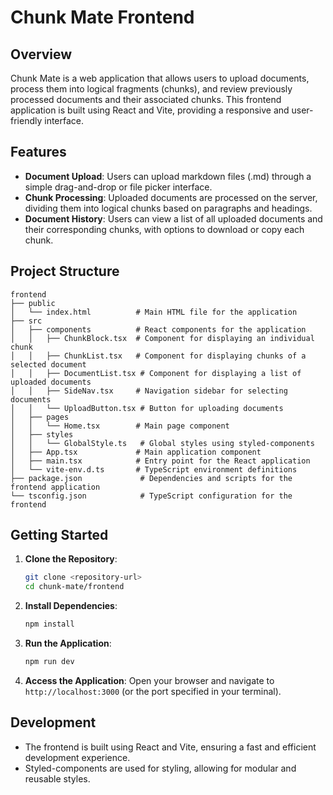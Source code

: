 # Chunk Mate Frontend

## Overview
Chunk Mate is a web application that allows users to upload documents, process them into logical fragments (chunks), and review previously processed documents and their associated chunks. This frontend application is built using React and Vite, providing a responsive and user-friendly interface.

## Features
- **Document Upload**: Users can upload markdown files (.md) through a simple drag-and-drop or file picker interface.
- **Chunk Processing**: Uploaded documents are processed on the server, dividing them into logical chunks based on paragraphs and headings.
- **Document History**: Users can view a list of all uploaded documents and their corresponding chunks, with options to download or copy each chunk.

## Project Structure
```
frontend
├── public
│   └── index.html          # Main HTML file for the application
├── src
│   ├── components          # React components for the application
│   │   ├── ChunkBlock.tsx  # Component for displaying an individual chunk
│   │   ├── ChunkList.tsx   # Component for displaying chunks of a selected document
│   │   ├── DocumentList.tsx # Component for displaying a list of uploaded documents
│   │   ├── SideNav.tsx     # Navigation sidebar for selecting documents
│   │   └── UploadButton.tsx # Button for uploading documents
│   ├── pages
│   │   └── Home.tsx        # Main page component
│   ├── styles
│   │   └── GlobalStyle.ts   # Global styles using styled-components
│   ├── App.tsx             # Main application component
│   ├── main.tsx            # Entry point for the React application
│   └── vite-env.d.ts       # TypeScript environment definitions
├── package.json             # Dependencies and scripts for the frontend application
└── tsconfig.json            # TypeScript configuration for the frontend
```

## Getting Started
1. **Clone the Repository**: 
   ```bash
   git clone <repository-url>
   cd chunk-mate/frontend
   ```

2. **Install Dependencies**: 
   ```bash
   npm install
   ```

3. **Run the Application**: 
   ```bash
   npm run dev
   ```

4. **Access the Application**: Open your browser and navigate to `http://localhost:3000` (or the port specified in your terminal).

## Development
- The frontend is built using React and Vite, ensuring a fast and efficient development experience.
- Styled-components are used for styling, allowing for modular and reusable styles.

